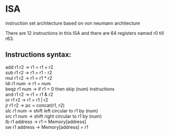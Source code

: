 # ISA
 instruction set architecture based on von neumann architecture

 There are 12 instructions in this ISA and there are 64 registers named r0 till r63.  

## Instructions syntax:
 add r1 r2 -> r1 = r1 + r2  
 sub r1 r2 -> r1 = r1 - r2  
 mul r1 r2 -> r1 = r1 * r2  
 ldi r1 num -> r1 = num  
 beqz r1 num -> if r1 = 0 then skip (num) instructions  
 and r1 r2 -> r1 = r1 & r2  
 or r1 r2 -> r1 = r1 | r2  
 jr r1 r2 -> pc = concat(r1, r2)   
 slc r1 num -> shift left circular to r1 by (num)  
 src r1 num -> shift right circular to r1 by (num)  
 lb r1 address -> r1 = Memory[address]  
 sw r1 address -> Memory[address] = r1  
 

